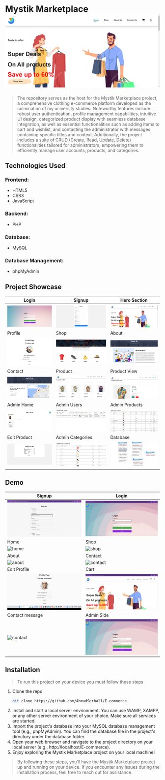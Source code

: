 # Mystik Marketplace ![hero](./readme%20showcase/pictures/hero-section.png)
> The repository serves as the host for the Mystik Marketplace project, a comprehensive clothing e-commerce platform developed as the culmination of my university studies. Noteworthy features include robust user authentication, profile management capabilities, intuitive UI design, categorized product display with seamless database integration, as well as essential functionalities such as adding items to cart and wishlist, and contacting the administrator with messages containing specific titles and context. Additionally, the project includes a suite of CRUD (Create, Read, Update, Delete) functionalities tailored for administrators, empowering them to efficiently manage user accounts, products, and categories.
## Technologies Used

### Frontend:
- HTML5
- CSS3
- JavaScript

### Backend:
- PHP

### Database:
- MySQL

### Database Management:
- phpMyAdmin

## Project Showcase

| Login  | Signup | Hero Section |
| ---| ---| ---|
| ![login](./readme%20showcase/pictures/login.png) | ![signup](./readme%20showcase/pictures/signup.png) | ![hero](./readme%20showcase/pictures/hero-section.png) |
| Profile | Shop| About|
| ![profile](./readme%20showcase/pictures/profile.png) | ![shop](./readme%20showcase/pictures/shop.png) | ![about](./readme%20showcase/pictures/About.png) |
| Contact | Product| Product View|
| ![contact](./readme%20showcase/pictures/contact.png) | ![product](./readme%20showcase/pictures/Product.png) | ![productview](./readme%20showcase/pictures/Productview.png) |
| Admin Home | Admin Users| Admin Products|
| ![adminhome](./readme%20showcase/pictures/adminhome.png) | ![adminusers](./readme%20showcase/pictures/adminusers.png) | ![adminproducts](./readme%20showcase/pictures/adminproduct.png) |
| Edit Product | Admin Categories| Database|
| ![edit product](./readme%20showcase/pictures/admineditproduct.png) | ![admincategories](./readme%20showcase/pictures/admincategories.png) | ![database](./readme%20showcase/pictures/database.png) |

## Demo
<!-- | Signup | Login |  Home |
| ---| ---| ---|
| ![signup](./readme%20showcase/demos/signup.gif) | ![login](./readme%20showcase/demos/login.gif) | ![home](./readme%20showcase/demos/Home.gif) |
| Shop | About | Contact|
| ![shop](./readme%20showcase/demos/Shop.gif) | ![about](./readme%20showcase/demos/About.gif) | ![contact](./readme%20showcase/demos/Contact.gif)|
| Shop | About | Contact|
| ![shop](./readme%20showcase/demos/Shop.gif) | ![about](./readme%20showcase/demos/About.gif) | ![contact](./readme%20showcase/demos/Contact.gif)| -->

| Signup | Login |
| ---| ---|
| ![signup](./readme%20showcase/demos/signup.gif) | ![login](./readme%20showcase/demos/login.gif) |
| Home | Shop |
|  ![home](./readme%20showcase/demos/Home.gif) |  ![shop](./readme%20showcase/demos/Shop.gif) | 
| About | Contact|
 ![about](./readme%20showcase/demos/About.gif) | ![contact](./readme%20showcase/demos/Contact.gif)|
| Edit Profile | Cart|
 ![editprofile](./readme%20showcase/demos/Edit%20profile.gif) | ![cart](./readme%20showcase/demos/chart.gif)|
| Contact message | Admin Side|
 ![contact](./readme%20showcase/demos/message.gif) | ![admin](./readme%20showcase/demos/admin.gif)|

## Installation
> To run this project on your device you must follow these steps

1. Clone the repo
   ```sh
   git clone https://github.com/AhmadSerhall/E-commerce
   ```
2. Install and start a local server environment. You can use WAMP, XAMPP, or any other server environment of your choice. Make sure all services are started. 
3. Import the project's database into your MySQL database management tool (e.g., phpMyAdmin). You can find the database file in the project's directory under the database folder.
4. Open your web browser and navigate to the project directory on your local server (e.g., http://localhost/E-commerce).
5. Enjoy exploring the Mystik Marketplace project on your local machine!

>By following these steps, you'll have the Mystik Marketplace project up and running on your device. If you encounter any issues during the installation process, feel free to reach out for assistance.